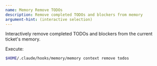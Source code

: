 ```yaml
---
name: Memory Remove TODOs
description: Remove completed TODOs and blockers from memory
argument-hint: (interactive selection)
---
```


Interactively remove completed TODOs and blockers from the current ticket's memory.

Execute:
```bash
$HOME/.claude/hooks/memory/memory context remove todos
```